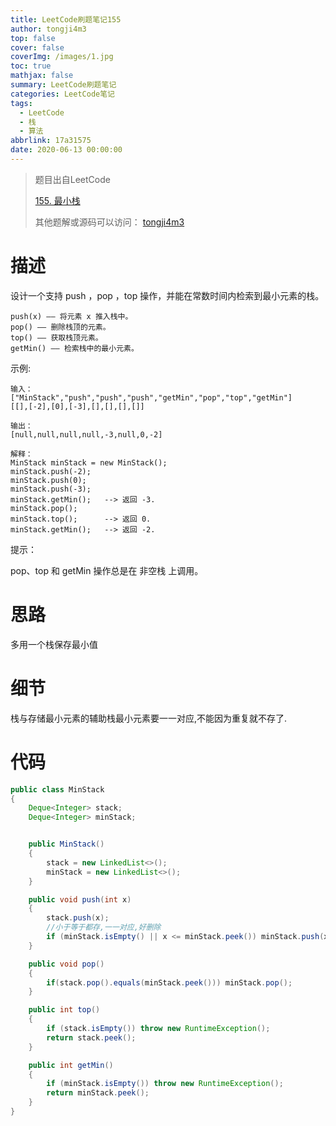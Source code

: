```yaml
---
title: LeetCode刷题笔记155
author: tongji4m3
top: false
cover: false
coverImg: /images/1.jpg
toc: true
mathjax: false
summary: LeetCode刷题笔记
categories: LeetCode笔记
tags:
  - LeetCode
  - 栈
  - 算法
abbrlink: 17a31575
date: 2020-06-13 00:00:00
---
```


> 题目出自LeetCode
>
> [155. 最小栈](https://leetcode-cn.com/problems/min-stack/)
>
> 
>
> 其他题解或源码可以访问： [tongji4m3](https://github.com/tongji4m3/LeetCode)



# 描述
设计一个支持 push ，pop ，top 操作，并能在常数时间内检索到最小元素的栈。
```
push(x) —— 将元素 x 推入栈中。
pop() —— 删除栈顶的元素。
top() —— 获取栈顶元素。
getMin() —— 检索栈中的最小元素。
```

示例:
```
输入：
["MinStack","push","push","push","getMin","pop","top","getMin"]
[[],[-2],[0],[-3],[],[],[],[]]

输出：
[null,null,null,null,-3,null,0,-2]

解释：
MinStack minStack = new MinStack();
minStack.push(-2);
minStack.push(0);
minStack.push(-3);
minStack.getMin();   --> 返回 -3.
minStack.pop();
minStack.top();      --> 返回 0.
minStack.getMin();   --> 返回 -2.

```

提示：

pop、top 和 getMin 操作总是在 非空栈 上调用。



# 思路

多用一个栈保存最小值

# 细节

栈与存储最小元素的辅助栈最小元素要一一对应,不能因为重复就不存了.

# 代码

```java
public class MinStack
{
    Deque<Integer> stack;
    Deque<Integer> minStack;


    public MinStack()
    {
        stack = new LinkedList<>();
        minStack = new LinkedList<>();
    }

    public void push(int x)
    {
        stack.push(x);
        //小于等于都存,一一对应,好删除
        if (minStack.isEmpty() || x <= minStack.peek()) minStack.push(x);
    }

    public void pop()
    {
        if(stack.pop().equals(minStack.peek())) minStack.pop();
    }

    public int top()
    {
        if (stack.isEmpty()) throw new RuntimeException();
        return stack.peek();
    }

    public int getMin()
    {
        if (minStack.isEmpty()) throw new RuntimeException();
        return minStack.peek();
    }
}
```



